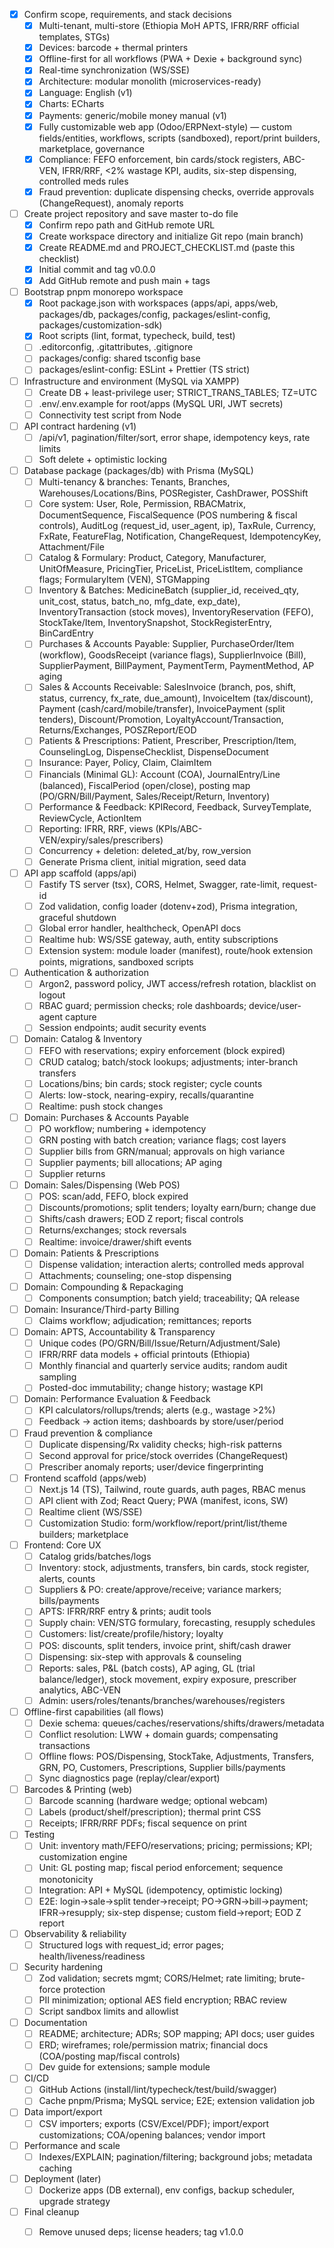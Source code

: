 - [x] Confirm scope, requirements, and stack decisions
  - [x] Multi-tenant, multi-store (Ethiopia MoH APTS, IFRR/RRF official templates, STGs)
  - [x] Devices: barcode + thermal printers
  - [x] Offline-first for all workflows (PWA + Dexie + background sync)
  - [x] Real-time synchronization (WS/SSE)
  - [x] Architecture: modular monolith (microservices-ready)
  - [x] Language: English (v1)
  - [x] Charts: ECharts
  - [x] Payments: generic/mobile money manual (v1)
  - [x] Fully customizable web app (Odoo/ERPNext-style) — custom fields/entities, workflows, scripts (sandboxed), report/print builders, marketplace, governance
  - [x] Compliance: FEFO enforcement, bin cards/stock registers, ABC-VEN, IFRR/RRF, <2% wastage KPI, audits, six-step dispensing, controlled meds rules
  - [x] Fraud prevention: duplicate dispensing checks, override approvals (ChangeRequest), anomaly reports
- [ ] Create project repository and save master to-do file
  - [x] Confirm repo path and GitHub remote URL
  - [x] Create workspace directory and initialize Git repo (main branch)
  - [x] Create README.md and PROJECT_CHECKLIST.md (paste this checklist)
  - [x] Initial commit and tag v0.0.0
  - [x] Add GitHub remote and push main + tags
- [ ] Bootstrap pnpm monorepo workspace
  - [x] Root package.json with workspaces (apps/api, apps/web, packages/db, packages/config, packages/eslint-config, packages/customization-sdk)
  - [x] Root scripts (lint, format, typecheck, build, test)
  - [ ] .editorconfig, .gitattributes, .gitignore
  - [ ] packages/config: shared tsconfig base
  - [ ] packages/eslint-config: ESLint + Prettier (TS strict)
- [ ] Infrastructure and environment (MySQL via XAMPP)
  - [ ] Create DB + least-privilege user; STRICT_TRANS_TABLES; TZ=UTC
  - [ ] .env/.env.example for root/apps (MySQL URI, JWT secrets)
  - [ ] Connectivity test script from Node
- [ ] API contract hardening (v1)
  - [ ] /api/v1, pagination/filter/sort, error shape, idempotency keys, rate limits
  - [ ] Soft delete + optimistic locking
- [ ] Database package (packages/db) with Prisma (MySQL)
  - [ ] Multi-tenancy & branches: Tenants, Branches, Warehouses/Locations/Bins, POSRegister, CashDrawer, POSShift
  - [ ] Core system: User, Role, Permission, RBACMatrix, DocumentSequence, FiscalSequence (POS numbering & fiscal controls), AuditLog (request_id, user_agent, ip), TaxRule, Currency, FxRate, FeatureFlag, Notification, ChangeRequest, IdempotencyKey, Attachment/File
  - [ ] Catalog & Formulary: Product, Category, Manufacturer, UnitOfMeasure, PricingTier, PriceList, PriceListItem, compliance flags; FormularyItem (VEN), STGMapping
  - [ ] Inventory & Batches: MedicineBatch (supplier_id, received_qty, unit_cost, status, batch_no, mfg_date, exp_date), InventoryTransaction (stock moves), InventoryReservation (FEFO), StockTake/Item, InventorySnapshot, StockRegisterEntry, BinCardEntry
  - [ ] Purchases & Accounts Payable: Supplier, PurchaseOrder/Item (workflow), GoodsReceipt (variance flags), SupplierInvoice (Bill), SupplierPayment, BillPayment, PaymentTerm, PaymentMethod, AP aging
  - [ ] Sales & Accounts Receivable: SalesInvoice (branch, pos, shift, status, currency, fx_rate, due_amount), InvoiceItem (tax/discount), Payment (cash/card/mobile/transfer), InvoicePayment (split tenders), Discount/Promotion, LoyaltyAccount/Transaction, Returns/Exchanges, POSZReport/EOD
  - [ ] Patients & Prescriptions: Patient, Prescriber, Prescription/Item, CounselingLog, DispenseChecklist, DispenseDocument
  - [ ] Insurance: Payer, Policy, Claim, ClaimItem
  - [ ] Financials (Minimal GL): Account (COA), JournalEntry/Line (balanced), FiscalPeriod (open/close), posting map (PO/GRN/Bill/Payment, Sales/Receipt/Return, Inventory)
  - [ ] Performance & Feedback: KPIRecord, Feedback, SurveyTemplate, ReviewCycle, ActionItem
  - [ ] Reporting: IFRR, RRF, views (KPIs/ABC-VEN/expiry/sales/prescribers)
  - [ ] Concurrency + deletion: deleted_at/by, row_version
  - [ ] Generate Prisma client, initial migration, seed data
- [ ] API app scaffold (apps/api)
  - [ ] Fastify TS server (tsx), CORS, Helmet, Swagger, rate-limit, request-id
  - [ ] Zod validation, config loader (dotenv+zod), Prisma integration, graceful shutdown
  - [ ] Global error handler, healthcheck, OpenAPI docs
  - [ ] Realtime hub: WS/SSE gateway, auth, entity subscriptions
  - [ ] Extension system: module loader (manifest), route/hook extension points, migrations, sandboxed scripts
- [ ] Authentication & authorization
  - [ ] Argon2, password policy, JWT access/refresh rotation, blacklist on logout
  - [ ] RBAC guard; permission checks; role dashboards; device/user-agent capture
  - [ ] Session endpoints; audit security events
- [ ] Domain: Catalog & Inventory
  - [ ] FEFO with reservations; expiry enforcement (block expired)
  - [ ] CRUD catalog; batch/stock lookups; adjustments; inter-branch transfers
  - [ ] Locations/bins; bin cards; stock register; cycle counts
  - [ ] Alerts: low-stock, nearing-expiry, recalls/quarantine
  - [ ] Realtime: push stock changes
- [ ] Domain: Purchases & Accounts Payable
  - [ ] PO workflow; numbering + idempotency
  - [ ] GRN posting with batch creation; variance flags; cost layers
  - [ ] Supplier bills from GRN/manual; approvals on high variance
  - [ ] Supplier payments; bill allocations; AP aging
  - [ ] Supplier returns
- [ ] Domain: Sales/Dispensing (Web POS)
  - [ ] POS: scan/add, FEFO, block expired
  - [ ] Discounts/promotions; split tenders; loyalty earn/burn; change due
  - [ ] Shifts/cash drawers; EOD Z report; fiscal controls
  - [ ] Returns/exchanges; stock reversals
  - [ ] Realtime: invoice/drawer/shift events
- [ ] Domain: Patients & Prescriptions
  - [ ] Dispense validation; interaction alerts; controlled meds approval
  - [ ] Attachments; counseling; one-stop dispensing
- [ ] Domain: Compounding & Repackaging
  - [ ] Components consumption; batch yield; traceability; QA release
- [ ] Domain: Insurance/Third-party Billing
  - [ ] Claims workflow; adjudication; remittances; reports
- [ ] Domain: APTS, Accountability & Transparency
  - [ ] Unique codes (PO/GRN/Bill/Issue/Return/Adjustment/Sale)
  - [ ] IFRR/RRF data models + official printouts (Ethiopia)
  - [ ] Monthly financial and quarterly service audits; random audit sampling
  - [ ] Posted-doc immutability; change history; wastage KPI
- [ ] Domain: Performance Evaluation & Feedback
  - [ ] KPI calculators/rollups/trends; alerts (e.g., wastage >2%)
  - [ ] Feedback → action items; dashboards by store/user/period
- [ ] Fraud prevention & compliance
  - [ ] Duplicate dispensing/Rx validity checks; high-risk patterns
  - [ ] Second approval for price/stock overrides (ChangeRequest)
  - [ ] Prescriber anomaly reports; user/device fingerprinting
- [ ] Frontend scaffold (apps/web)
  - [ ] Next.js 14 (TS), Tailwind, route guards, auth pages, RBAC menus
  - [ ] API client with Zod; React Query; PWA (manifest, icons, SW)
  - [ ] Realtime client (WS/SSE)
  - [ ] Customization Studio: form/workflow/report/print/list/theme builders; marketplace
- [ ] Frontend: Core UX
  - [ ] Catalog grids/batches/logs
  - [ ] Inventory: stock, adjustments, transfers, bin cards, stock register, alerts, counts
  - [ ] Suppliers & PO: create/approve/receive; variance markers; bills/payments
  - [ ] APTS: IFRR/RRF entry & prints; audit tools
  - [ ] Supply chain: VEN/STG formulary, forecasting, resupply schedules
  - [ ] Customers: list/create/profile/history; loyalty
  - [ ] POS: discounts, split tenders, invoice print, shift/cash drawer
  - [ ] Dispensing: six-step with approvals & counseling
  - [ ] Reports: sales, P&L (batch costs), AP aging, GL (trial balance/ledger), stock movement, expiry exposure, prescriber analytics, ABC-VEN
  - [ ] Admin: users/roles/tenants/branches/warehouses/registers
- [ ] Offline-first capabilities (all flows)
  - [ ] Dexie schema: queues/caches/reservations/shifts/drawers/metadata
  - [ ] Conflict resolution: LWW + domain guards; compensating transactions
  - [ ] Offline flows: POS/Dispensing, StockTake, Adjustments, Transfers, GRN, PO, Customers, Prescriptions, Supplier bills/payments
  - [ ] Sync diagnostics page (replay/clear/export)
- [ ] Barcodes & Printing (web)
  - [ ] Barcode scanning (hardware wedge; optional webcam)
  - [ ] Labels (product/shelf/prescription); thermal print CSS
  - [ ] Receipts; IFRR/RRF PDFs; fiscal sequence on print
- [ ] Testing
  - [ ] Unit: inventory math/FEFO/reservations; pricing; permissions; KPI; customization engine
  - [ ] Unit: GL posting map; fiscal period enforcement; sequence monotonicity
  - [ ] Integration: API + MySQL (idempotency, optimistic locking)
  - [ ] E2E: login→sale→split tender→receipt; PO→GRN→bill→payment; IFRR→resupply; six-step dispense; custom field→report; EOD Z report
- [ ] Observability & reliability
  - [ ] Structured logs with request_id; error pages; health/liveness/readiness
- [ ] Security hardening
  - [ ] Zod validation; secrets mgmt; CORS/Helmet; rate limiting; brute-force protection
  - [ ] PII minimization; optional AES field encryption; RBAC review
  - [ ] Script sandbox limits and allowlist
- [ ] Documentation
  - [ ] README; architecture; ADRs; SOP mapping; API docs; user guides
  - [ ] ERD; wireframes; role/permission matrix; financial docs (COA/posting map/fiscal controls)
  - [ ] Dev guide for extensions; sample module
- [ ] CI/CD
  - [ ] GitHub Actions (install/lint/typecheck/test/build/swagger)
  - [ ] Cache pnpm/Prisma; MySQL service; E2E; extension validation job
- [ ] Data import/export
  - [ ] CSV importers; exports (CSV/Excel/PDF); import/export customizations; COA/opening balances; vendor import
- [ ] Performance and scale
  - [ ] Indexes/EXPLAIN; pagination/filtering; background jobs; metadata caching
- [ ] Deployment (later)
  - [ ] Dockerize apps (DB external), env configs, backup scheduler, upgrade strategy
- [ ] Final cleanup
  - [ ] Remove unused deps; license headers; tag v1.0.0






